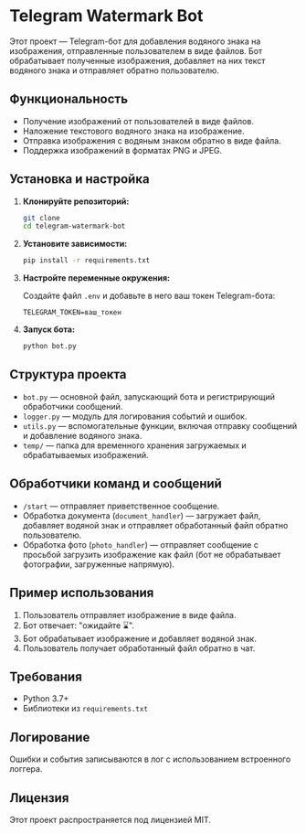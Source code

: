 # Telegram Watermark Bot

Этот проект — Telegram-бот для добавления водяного знака на изображения,
отправленные пользователем в виде файлов. Бот обрабатывает полученные
изображения, добавляет на них текст водяного знака и отправляет обратно
пользователю.

## Функциональность

- Получение изображений от пользователей в виде файлов.
- Наложение текстового водяного знака на изображение.
- Отправка изображения с водяным знаком обратно в виде файла.
- Поддержка изображений в форматах PNG и JPEG.

## Установка и настройка

1. **Клонируйте репозиторий:**

    ```bash
    git clone 
    cd telegram-watermark-bot
    ```

2. **Установите зависимости:**

    ```bash
    pip install -r requirements.txt
    ```

3. **Настройте переменные окружения:**

   Создайте файл `.env` и добавьте в него ваш токен Telegram-бота:

    ```dotenv
    TELEGRAM_TOKEN=ваш_токен
    ```

4. **Запуск бота:**

    ```bash
    python bot.py
    ```

## Структура проекта

- `bot.py` — основной файл, запускающий бота и регистрирующий обработчики
  сообщений.
- `logger.py` — модуль для логирования событий и ошибок.
- `utils.py` — вспомогательные функции, включая отправку сообщений и добавление
  водяного знака.
- `temp/` — папка для временного хранения загружаемых и обрабатываемых
  изображений.

## Обработчики команд и сообщений

- `/start` — отправляет приветственное сообщение.
- Обработка документа (`document_handler`) — загружает файл, добавляет водяной
  знак и отправляет обработанный файл обратно пользователю.
- Обработка фото (`photo_handler`) — отправляет сообщение с просьбой загрузить
  изображение как файл (бот не обрабатывает фотографии, загруженные напрямую).

## Пример использования

1. Пользователь отправляет изображение в виде файла.
2. Бот отвечает: "ожидайте ⌛️".
3. Бот обрабатывает изображение и добавляет водяной знак.
4. Пользователь получает обработанный файл обратно в чат.

## Требования

- Python 3.7+
- Библиотеки из `requirements.txt`

## Логирование

Ошибки и события записываются в лог с использованием встроенного логгера.

## Лицензия

Этот проект распространяется под лицензией MIT.
